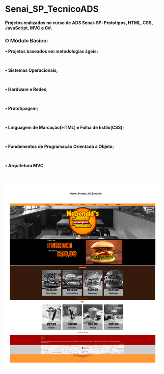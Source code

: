 # Senai_SP_TecnicoADS

<p><b>Projetos realizados no curso de ADS Senai-SP: Prototipos, HTML, CSS, JavaScript, MVC e C#.</p>

 
 <h3>O Módulo Básico:</h3>

<p>• Projetos baseados em metodologias ágeis;</p><br>
<p>• Sistemas Operacionais;</p><br>
<p>• Hardware e Redes;</p><br>
<p>• Prototipagem;</p><br>
<p>• Linguagem de Marcação(HTML) e Folha de Estilo(CSS);</p><br>
<p>• Fundamentos de Programação Orientada a Objeto;</p><br>
<p>• Arquitetura MVC.</p><br><br>


 


<img src="https://github.com/LaisMaas/Senai-SP_TecnicoADS_PrimeiroTermo/blob/master/Sprint2_Html%26Css/McBonalds_Lanchonete/img/HomeProjeotoMcBonalds.png" width="750">

